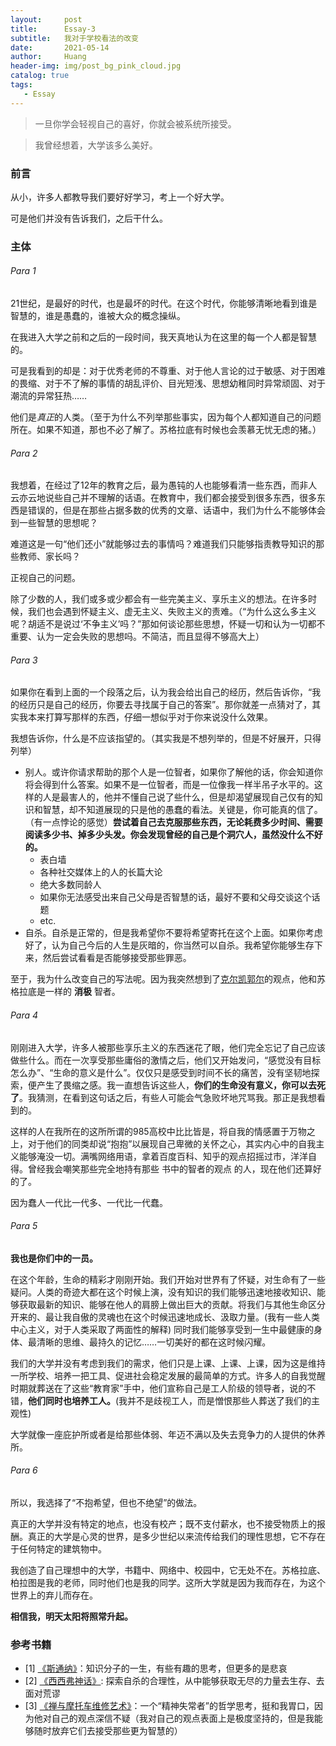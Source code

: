 ```yaml
---
layout:     post
title:      Essay-3
subtitle:   我对于学校看法的改变
date:       2021-05-14
author:     Huang
header-img: img/post_bg_pink_cloud.jpg
catalog: true
tags:
   - Essay
---
```


> 一旦你学会轻视自己的喜好，你就会被系统所接受。

> 我曾经想着，大学该多么美好。

### 前言

从小，许多人都教导我们要好好学习，考上一个好大学。

可是他们并没有告诉我们，之后干什么。

### 主体

###### Para 1

21世纪，是最好的时代，也是最坏的时代。在这个时代，你能够清晰地看到谁是智慧的，谁是愚蠢的，谁被大众的概念操纵。

在我进入大学之前和之后的一段时间，我天真地认为在这里的每一个人都是智慧的。

可是我看到的却是：对于优秀老师的不尊重、对于他人言论的过于敏感、对于困难的畏缩、对于不了解的事情的胡乱评价、目光短浅、思想幼稚同时异常顽固、对于潮流的异常狂热……

他们是*真正*的人类。（至于为什么不列举那些事实，因为每个人都知道自己的问题所在。如果不知道，那也不必了解了。苏格拉底有时候也会羡慕无忧无虑的猪。）

###### Para 2

我想着，在经过了12年的教育之后，最为愚钝的人也能够看清一些东西，而非人云亦云地说些自己并不理解的话语。在教育中，我们都会接受到很多东西，很多东西是错误的，但是在那些占据多数的优秀的文章、话语中，我们为什么不能够体会到一些智慧的思想呢？

难道这是一句“他们还小”就能够过去的事情吗？难道我们只能够指责教导知识的那些教师、家长吗？

正视自己的问题。

除了少数的人，我们或多或少都会有一些完美主义、享乐主义的想法。在许多时候，我们也会遇到怀疑主义、虚无主义、失败主义的责难。（“为什么这么多主义呢？胡适不是说过‘不争主义’吗？”那如何谈论那些思想，怀疑一切和认为一切都不重要、认为一定会失败的思想吗。不简洁，而且显得不够高大上）

###### Para 3

如果你在看到上面的一个段落之后，认为我会给出自己的经历，然后告诉你，“我的经历只是自己的经历，你要去寻找属于自己的答案”。那你就差一点猜对了，其实我本来打算写那样的东西，仔细一想似乎对于你来说没什么效果。

我想告诉你，什么是不应该指望的。（其实我是不想列举的，但是不好展开，只得列举）

* 别人。或许你请求帮助的那个人是一位智者，如果你了解他的话，你会知道你将会得到什么答案。如果不是一位智者，而是一位像我一样半吊子水平的。这样的人是最害人的，他并不懂自己说了些什么，但是却渴望展现自己仅有的知识和智慧，却不知道展现的只是他的愚蠢的看法。关键是，你可能真的信了。（有一点悖论的感觉）**尝试着自己去克服那些东西，无论耗费多少时间、需要阅读多少书、掉多少头发。你会发现曾经的自己是个洞穴人，虽然没什么不好的。**
  * 表白墙
  * 各种社交媒体上的人的长篇大论
  * 绝大多数同龄人
  * 如果你无法感受出来自己父母是否智慧的话，最好不要和父母交谈这个话题
  * etc.
* 自杀。自杀是正常的，但是我希望你不要将希望寄托在这个上面。如果你考虑好了，认为自己今后的人生是灰暗的，你当然可以自杀。我希望你能够生存下来，然后尝试看看是否能够接受那些罪恶。

至于，我为什么改变自己的写法呢。因为我突然想到了[克尔凯郭尔](https://zh.wikipedia.org/zh-hans/%E7%B4%A2%E5%80%AB%C2%B7%E5%A5%A7%E8%B2%9D%C2%B7%E5%85%8B%E7%88%BE%E5%87%B1%E9%83%AD%E7%88%BE)的观点，他和苏格拉底是一样的 **消极** 智者。

###### Para 4

刚刚进入大学，许多人被那些享乐主义的东西迷花了眼，他们完全忘记了自己应该做些什么。而在一次享受那些庸俗的激情之后，他们又开始发问，“感觉没有目标怎么办”、“生命的意义是什么”。仅仅只是感受到时间不长的痛苦，没有坚韧地探索，便产生了畏缩之感。我一直想告诉这些人，**你们的生命没有意义，你可以去死了**。我猜测，在看到这句话之后，有些人可能会气急败坏地咒骂我。那正是我想看到的。

这样的人在我所在的这所所谓的985高校中比比皆是，将自我的情感置于万物之上，对于他们的同类却说“抱抱”以展现自己卑微的关怀之心，其实内心中的自我主义能够淹没一切。满嘴网络用语，拿着百度百科、知乎的观点招摇过市，洋洋自得。曾经我会嘲笑那些完全地持有那些 书中的智者的观点 的人，现在他们还算好的了。

因为蠢人一代比一代多、一代比一代蠢。

###### Para 5

**我也是你们中的一员。**

在这个年龄，生命的精彩才刚刚开始。我们开始对世界有了怀疑，对生命有了一些疑问。人类的奇迹大都在这个时候上演，没有知识的我们能够迅速地接收知识、能够获取最新的知识、能够在他人的肩膀上做出巨大的贡献。将我们与其他生命区分开来的、最让我自傲的灵魂也在这个时候迅速地成长、汲取力量。(我有一些人类中心主义，对于人类采取了两面性的解释) 同时我们能够享受到一生中最健康的身体、最清晰的思维、最持久的记忆……一切美好的都在这时候闪耀。

我们的大学并没有考虑到我们的需求，他们只是上课、上课、上课，因为这是维持一所学校、培养一把工具、促进社会稳定发展的最简单的方式。许多人的自我觉醒时期就葬送在了这些“教育家”手中，他们宣称自己是工人阶级的领导者，说的不错，**他们同时也培养工人。**(我并不是歧视工人，而是憎恨那些人葬送了我们的主观性)

大学就像一座庇护所或者是给那些体弱、年迈不满以及失去竞争力的人提供的休养所。

###### Para 6

所以，我选择了“不抱希望，但也不绝望”的做法。

真正的大学并没有特定的地点，也没有校产；既不支付薪水，也不接受物质上的报酬。真正的大学是心灵的世界，是多少世纪以来流传给我们的理性思想，它不存在于任何特定的建筑物中。

我创造了自己理想中的大学，书籍中、网络中、校园中，它无处不在。苏格拉底、柏拉图是我的老师，同时他们也是我的同学。这所大学就是因为我而存在，为这个世界上的弃儿而存在。

**相信我，明天太阳将照常升起。**

### 参考书籍

* [1] [《斯通纳》](https://m.douban.com/book/subject/26425831/)：知识分子的一生，有些有趣的思考，但更多的是悲哀
* [2] [《西西弗神话》](https://book.douban.com/subject/24257403/): 探索自杀的合理性，从中能够获取无尽的力量去生存、去面对荒谬
* [3] [《禅与摩托车维修艺术》](https://book.douban.com/subject/30208077/)：一个“精神失常者”的哲学思考，挺和我胃口，因为他对自己的观点深信不疑（我对自己的观点表面上是极度坚持的，但是我能够随时放弃它们去接受那些更为智慧的）
